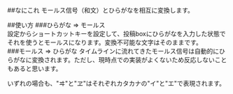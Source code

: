##なにこれ
モールス信号（和文）とひらがなを相互に変換します。

##使い方
###ひらがな => モールス   
設定からショートカットキーを設定して、投稿boxにひらがなを入力した状態でそれを使うとモールスになります。変換不可能な文字はそのままです。   
###モールス => ひらがな
タイムラインに流れてきたモールス信号は自動的にひらがなに変換されます。ただし、現時点での実装がよくないため反応しないこともあると思います。   
   
いずれの場合も、"ヰ"と"ヱ"はそれぞれカタカナの"イ"と"エ"で表現されます。
